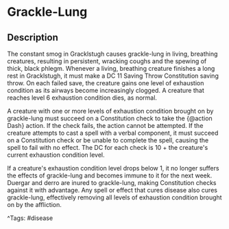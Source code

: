 # Grackle-Lung

## Description

The constant smog in Gracklstugh causes grackle-lung in living, breathing creatures, resulting in persistent, wracking coughs and the spewing of thick, black phlegm. Whenever a living, breathing creature finishes a long rest in Gracklstugh, it must make a DC 11 Saving Throw Constitution saving throw. On each failed save, the creature gains one level of exhaustion condition as its airways become increasingly clogged. A creature that reaches level 6 exhaustion condition dies, as normal.

A creature with one or more levels of exhaustion condition brought on by grackle-lung must succeed on a Constitution check to take the {@action Dash} action. If the check fails, the action cannot be attempted. If the creature attempts to cast a spell with a verbal component, it must succeed on a Constitution check or be unable to complete the spell, causing the spell to fail with no effect. The DC for each check is 10 + the creature's current exhaustion condition level.

If a creature's exhaustion condition level drops below 1, it no longer suffers the effects of grackle-lung and becomes immune to it for the next week. Duergar and derro are inured to grackle-lung, making Constitution checks against it with advantage. Any spell or effect that cures disease also cures grackle-lung, effectively removing all levels of exhaustion condition brought on by the affliction.

^Tags: #disease